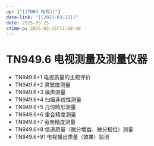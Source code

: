 ```yaml
---
up: ["[[TN94 电视]]"]
date-link: "[[2025-03-25]]"
date: 2025-03-25
ctime-p: 2025-03-25T11:38:40
---
```


# TN949.6 电视测量及测量仪器

- TN949.6+1 电视质量的主观评价
- TN949.6+2 灵敏度测量
- TN949.6+3 噪声测量
- TN949.6+4 扫描非线性测量
- TN949.6+5 几何畸形测量
- TN949.6+6 重合精度测量
- TN949.6+7 会聚精度测量
- TN949.6+8 信道质量（微分增益、微分相位）测量
- TN949.6+91 电视播出质量（效果）监测
